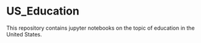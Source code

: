 # US_Education
This repository contains jupyter notebooks on the topic of education in the United States.

